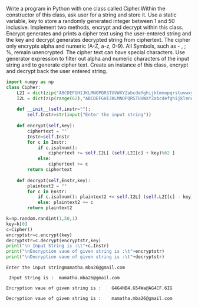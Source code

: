
Write a program in Python with one class called Cipher.Within the constructor of this class, ask user for a string and store it. Use a static variable, key to store a randomly generated integer between 1 and 50 inclusive. Implement two methods, encrypt and decrypt within this class. Encrypt generates and prints a cipher text using the user-entered string and the key and decrypt generates decrypted string from ciphertext. The cipher only encrypts alpha and numeric (A-Z, a-z, 0-9). All Symbols, such as - , ; %, remain unencrypted. The cipher text can have special characters. Use generator expression to filter out alpha and numeric characters of the input string and to generate cipher text. Create an instance of this class, encrypt and decrypt back the user entered string.


```python
import numpy as np
class Cipher:
    L2I = dict(zip("ABCDEFGHIJKLMNOPQRSTUVWXYZabcdefghijklmnopqrstuvwxyz0123456789",range(62)))
    I2L = dict(zip(range(62),"ABCDEFGHIJKLMNOPQRSTUVWXYZabcdefghijklmnopqrstuvwxyz0123456789"))
    
    def __init__(self,instr=""): 
        self.Instr=str(input("Enter the input string"))
        
    def encrypt(self,key):
        ciphertext = ""
        Instr=self.Instr
        for c in Instr:
            if c.isalnum(): 
                ciphertext += self.I2L[ (self.L2I[c] + key)%62 ]
            else: 
                ciphertext += c
        return ciphertext
    
    def decrypt(self,Enstr,key):
        plaintext2 = ""
        for c in Enstr:
            if c.isalnum(): plaintext2 += self.I2L[ (self.L2I[c] - key)%62]
            else: plaintext2 += c
        return plaintext2

k=np.random.randint(1,50,1)
key=k[0]
c=Cipher()
encryptstr=c.encrypt(key)
decryptstr=c.decrypt(encryptstr,key)
print("\n Input String is :\t"+c.Instr)
print("\nEncryption vaue of given string is :\t"+encryptstr)
print("\nDecryption vaue of given string is :\t"+decryptstr)
```

    Enter the input stringmamatha.mba26@gmail.com
    
     Input String is :	mamatha.mba26@gmail.com
    
    Encryption vaue of given string is :	G4G4NB4.G54Wa@AG4CF.6IG
    
    Decryption vaue of given string is :	mamatha.mba26@gmail.com
    


```python

```


```python

```


```python

```


```python

```


```python

```


```python

```


```python

```


```python

```


```python

```


```python

```
